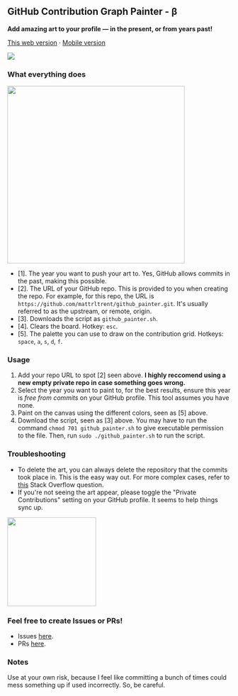 ## GitHub Contribution Graph Painter - β
**Add amazing art to your profile — in the present, or from years past!**


[This web version](https://github-painter-2sea9u4p7-mattrltrent.vercel.app/) · [Mobile version](https://github.com/TalentedB/GitHub-Painter)

<img src="https://raw.githubusercontent.com/mattrltrent/github_painter/main/github/demo_3.JPG" width="" height="" style="display: inline"/>

### What everything does

<img src="https://raw.githubusercontent.com/mattrltrent/github_painter/main/github/demo_1.jpg" width="" height="400" style="display: inline"/>

- [1]. The year you want to push your art to. Yes, GitHub allows commits in the past, making this possible.
- [2]. The URL of your GitHub repo. This is provided to you when creating the repo. For example, for this repo, the URL is `https://github.com/mattrltrent/github_painter.git`. It's usually referred to as the upstream, or remote, origin.
- [3]. Downloads the script as `github_painter.sh`.
- [4]. Clears the board. Hotkey: `esc`.
- [5]. The palette you can use to draw on the contribution grid. Hotkeys: `space`, `a`, `s`, `d`, `f`.

### Usage

1. Add your repo URL to spot [2] seen above. **I highly reccomend using a new empty private repo in case something goes wrong.**
2. Select the year you want to paint to, for the best results, ensure this year is *free from commits* on your GitHub profile. This tool assumes you have none.
3. Paint on the canvas using the different colors, seen as [5] above.
4. Download the script, seen as [3] above. You may have to run the command `chmod 701 github_painter.sh` to give executable permission to the file. Then, run `sudo ./github_painter.sh` to run the script.

### Troubleshooting

- To delete the art, you can always delete the repository that the commits took place in. This is the easy way out. For more complex cases, refer to [this](https://stackoverflow.com/questions/448919/how-can-i-remove-a-commit-on-github) Stack Overflow question.
- If you're not seeing the art appear, please toggle the "Private Contributions" setting on your GitHub profile. It seems to help things sync up.


<img src="https://raw.githubusercontent.com/mattrltrent/github_painter/main/github/demo_2.JPG" width="" height="200" style="display: inline"/>


### Feel free to create Issues or PRs!

- Issues [here](https://github.com/mattrltrent/github_painter/issues).
- PRs [here](https://github.com/mattrltrent/github_painter/pulls).


### Notes

Use at your own risk, because I feel like committing a bunch of times could mess something up if used incorrectly. So, be careful.
